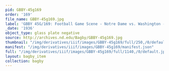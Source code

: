 ```yaml
---
pid: GBBY-45g169
order: '169'
file_name: GBBY-45g169.jpg
label: 'GBBY 45G/169: Football Game Scene - Notre Dame vs. Washington - 1936'
_date: '1936'
object_type: glass plate negative
source: http://archives.nd.edu/Bagby/GBBY-45g169.jpg
thumbnail: "/img/derivatives/iiif/images/GBBY-45g169/full/250,/0/default.jpg"
manifest: "/img/derivatives/iiif/images/GBBY-45g169/manifest.json"
full: "/img/derivatives/iiif/images/GBBY-45g169/full/1140,/0/default.jpg"
layout: bagby_item
collection: bagby
---
```

